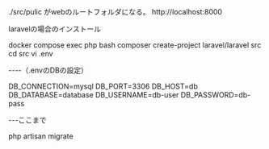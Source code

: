 
./src/pulic がwebのルートフォルダになる。
http://localhost:8000

laravelの場合のインストール

docker compose exec php bash
composer create-project laravel/laravel src
cd src
vi .env

----（.envのDBの設定）

DB_CONNECTION=mysql
DB_PORT=3306
DB_HOST=db
DB_DATABASE=database
DB_USERNAME=db-user
DB_PASSWORD=db-pass

---ここまで

php artisan migrate


